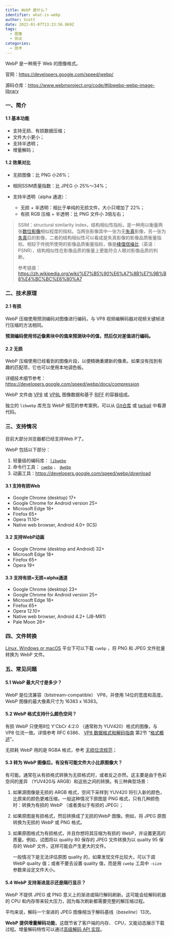 ```yaml
---
title: WebP 是什么？
identifier: what-is-webp
author: Scott
date: 2022-01-07T13:23:56.869Z
tags:
  - 图像
  - 协议
categories:
  - 技术
---
```

WebP 是一种用于 Web 的图像格式。

<!--more-->

官网：<https://developers.google.com/speed/webp/>

源码仓库：<https://www.webmproject.org/code/#libwebp-webp-image-library>

### 一、简介

#### 1.1 基本功能

* 支持无损、有损数据压缩；
* 文件大小更小；
* 支持半透明；
* 增量解码；

#### 1.2 效果对比

* 无损图像：比 PNG 小26%；
* 相同SSIM质量指数：比 JPEG 小 25%～34%；
* 支持半透明（alpha 通道）：

  * 无损 + 半透明：相比于单纯的无损文件，大小只增加了 22%；
  * 有损 RGB 压缩 + 半透明：比 PNG 文件小 3倍左右；

> SSIM：structural similarity index，结构相似性指标。是一种用以衡量两张[数位影像](https://zh.wikipedia.org/wiki/%E6%95%B8%E4%BD%8D%E5%BD%B1%E5%83%8F)相似程度的指标。当两张影像其中一张为无[失真](https://zh.wikipedia.org/wiki/%E5%A4%B1%E7%9C%9F)影像，另一张为[失真](https://zh.wikipedia.org/wiki/%E5%A4%B1%E7%9C%9F)后的影像，二者的结构相似性可以看成是失真影像的影像品质衡量指标。相较于传统所使用的影像品质衡量指标，像是[峰值信噪比](https://zh.wikipedia.org/wiki/%E5%B3%B0%E5%80%BC%E4%BF%A1%E5%99%AA%E6%AF%94)（英语：PSNR），结构相似性在影像品质的衡量上更能符合人眼对影像品质的判断。
>
> 参考链接：<https://zh.wikipedia.org/wiki/%E7%B5%90%E6%A7%8B%E7%9B%B8%E4%BC%BC%E6%80%A7>

### 二、技术原理

#### 2.1 有损

WebP 压缩使用预测编码对图像进行编码，与 VP8 视频编解码器对视频关键帧进行压缩的方法相同。

**预测编码使用邻近像素块中的值来预测块中的值，然后仅对差值进行编码。**

#### 2.2 无损

WebP 压缩使用已经看到的图像片段，以便精确重建新的像素。如果没有找到有趣的匹配项，它也可以使用本地调色板。

详细技术细节参考：<https://developers.google.com/speed/webp/docs/compression>

WebP 文件由 [VP8](https://datatracker.ietf.org/doc/rfc6386/) 或 [VP8L](https://developers.google.com/speed/webp/docs/webp_lossless_bitstream_specification) 图像数据和基于 [RIFF](https://developers.google.com/speed/webp/docs/riff_container) 的容器组成。

独立的 `libwebp` 库充当 WebP 规范的参考案例，可以从 [Git仓库](https://www.webmproject.org/code/#libwebp-webp-image-library) 或 [tarball](https://developers.google.com/speed/webp/download) 中看源代码。

### 三、支持情况

目前大部分浏览器都已经支持Web P了。

WebP 包括以下部分：

1. 轻量级的编码库： [`libwebp`](https://developers.google.com/speed/webp/docs/api)
2. 命令行工具： [`cwebp`](https://developers.google.com/speed/webp/docs/cwebp) 、 [`dwebp`](https://developers.google.com/speed/webp/docs/dwebp)
3. 动画工具：<https://developers.google.com/speed/webp/download>

#### 3.1 支持有损Web

* Google Chrome (desktop) 17+
* Google Chrome for Android version 25+
* Microsoft Edge 18+
* Firefox 65+
* Opera 11.10+
* Native web browser, Android 4.0+ (ICS)

#### 3.2 支持WebP动画

* Google Chrome (desktop and Android) 32+
* Microsoft Edge 18+
* Firefox 65+
* Opera 19+

#### 3.3 支持有损+无损+alpha通道

* Google Chrome (desktop) 23+
* Google Chrome for Android version 25+
* Microsoft Edge 18+
* Firefox 65+
* Opera 12.10+
* Native web browser, Android 4.2+ (JB-MR1)
* Pale Moon 26+

### 四、文件转换

[Linux, Windows or macOS](https://developers.google.com/speed/webp/docs/precompiled) 平台下可以下载 `cwebp` ，将 PNG 和 JPEG 文件批量转换为 WebP 文件。

### 五、常见问题

#### 5.1 WebP 最大尺寸是多少？

WebP 是位流兼容（bitstream-compatible） VP8，并使用 14位的宽度和高度。WebP 图像的最大像素尺寸为 16383 x 16383。

#### 5.2 WebP 格式支持什么颜色空间？

有损 WebP 只使用8位 Y'CbCr 4:2:0 （通常称为 YUV420）格式的图像，与 VP8 位流一致。详情参考 RFC 6386、 [VP8 数据格式和解码指南](https://datatracker.ietf.org/doc/html/rfc6386) 第2节 “[格式概述](https://datatracker.ietf.org/doc/html/rfc6386#section-2)”。

无损耗 WebP 用的是 RGBA 格式，参考 [无损位流规范](https://developers.google.com/speed/webp/docs/webp_lossless_bitstream_specification)；

#### 5.3 转为 WebP 图像后，有没有可能文件大小比原图像大？

有可能。通常在从有损格式转换为无损格式时，或者反之亦然。这主要是由于色彩空间的差异 （YUV420与 ARGB）和这些之间的转换。有三种典型场景：

1. 如果源图像是无损的 ARGB 格式，空间下采样到 YUV420 将引入新的颜色，比原来的颜色更难压缩，一般这种情况下原图是 PNG 格式，只有几种颜色时：转换为有损的 WebP （或者类似于有损的 JPEG）；
2. 如果原图是有损格式，然后转换成了无损的WebP 图像。例如，将 JPEG 原图转换为无损的 WebP 或 PNG 格式。
3. 如果原图格式为有损格式，并且你想将其压缩为有损的 WebP，并设置更高的质量。例如，试图将以 quality 80 保存的 JPEG 文件转换为以 quality 95 保存的 WebP 文件，这样可能会产生更大的文件。

   一般情况下是无法评估原图 quality 的，如果发现文件比较大，可以下调 WebP quality 值；或者不要去设置 quality 值，而是用 `cwebp` 工具中 `-size` 参数来设定文件大小。

#### 5.4 WebP 支持渐进显示还是隔行显示？

WebP 不提供 JPEG 或 PNG 意义上的渐进或隔行解码刷新。这可能会给解码机器的 CPU 和内存带来较大压力，因为每次刷新都需要完整的解压缩过程。

平均来说，解码一个渐进的 JPEG 图像相当于解码基线（*baseline*）13次。

**WebP 提供增量解码功能**，这既节省了客户端的内存、 CPU，又能动态展示下载过程。增量解码特性可以通过[高级解码 API 实现](https://developers.google.com/speed/webp/docs/api#advanced_decoding_api)。